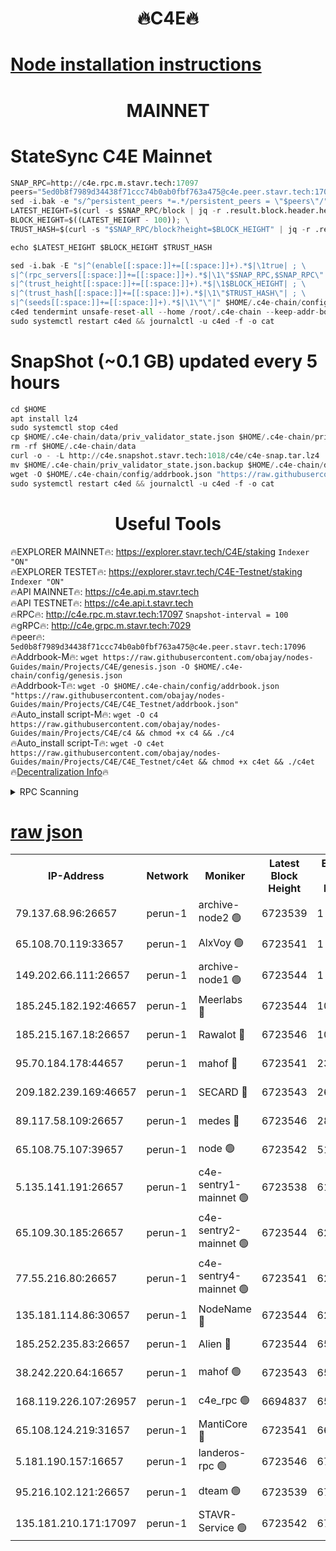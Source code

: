 <h1 align="center"> 🔥C4E🔥</h1>

[Node installation instructions](https://github.com/obajay/nodes-Guides/tree/main/Projects/C4E)
=

<h1 align="center"> MAINNET</h1>

# StateSync C4E Mainnet
```python
SNAP_RPC=http://c4e.rpc.m.stavr.tech:17097
peers="5ed0b8f7989d34438f71ccc74b0ab0fbf763a475@c4e.peer.stavr.tech:17096"
sed -i.bak -e "s/^persistent_peers *=.*/persistent_peers = \"$peers\"/" $HOME/.c4e-chain/config/config.toml
LATEST_HEIGHT=$(curl -s $SNAP_RPC/block | jq -r .result.block.header.height); \
BLOCK_HEIGHT=$((LATEST_HEIGHT - 100)); \
TRUST_HASH=$(curl -s "$SNAP_RPC/block?height=$BLOCK_HEIGHT" | jq -r .result.block_id.hash)

echo $LATEST_HEIGHT $BLOCK_HEIGHT $TRUST_HASH

sed -i.bak -E "s|^(enable[[:space:]]+=[[:space:]]+).*$|\1true| ; \
s|^(rpc_servers[[:space:]]+=[[:space:]]+).*$|\1\"$SNAP_RPC,$SNAP_RPC\"| ; \
s|^(trust_height[[:space:]]+=[[:space:]]+).*$|\1$BLOCK_HEIGHT| ; \
s|^(trust_hash[[:space:]]+=[[:space:]]+).*$|\1\"$TRUST_HASH\"| ; \
s|^(seeds[[:space:]]+=[[:space:]]+).*$|\1\"\"|" $HOME/.c4e-chain/config/config.toml
c4ed tendermint unsafe-reset-all --home /root/.c4e-chain --keep-addr-book
sudo systemctl restart c4ed && journalctl -u c4ed -f -o cat
```
# SnapShot (~0.1 GB) updated every 5 hours
```python
cd $HOME
apt install lz4
sudo systemctl stop c4ed
cp $HOME/.c4e-chain/data/priv_validator_state.json $HOME/.c4e-chain/priv_validator_state.json.backup
rm -rf $HOME/.c4e-chain/data
curl -o - -L http://c4e.snapshot.stavr.tech:1018/c4e/c4e-snap.tar.lz4 | lz4 -c -d - | tar -x -C $HOME/.c4e-chain --strip-components 2
mv $HOME/.c4e-chain/priv_validator_state.json.backup $HOME/.c4e-chain/data/priv_validator_state.json
wget -O $HOME/.c4e-chain/config/addrbook.json "https://raw.githubusercontent.com/obajay/nodes-Guides/main/Projects/C4E/addrbook.json"
sudo systemctl restart c4ed && journalctl -u c4ed -f -o cat
```
 <h1 align="center"> Useful Tools</h1>

🔥EXPLORER MAINNET🔥:  https://explorer.stavr.tech/C4E/staking            `Indexer "ON"` \
🔥EXPLORER TESTET🔥:   https://explorer.stavr.tech/C4E-Testnet/staking     `Indexer "ON"` \
🔥API MAINNET🔥:       https://c4e.api.m.stavr.tech \
🔥API TESTNET🔥:       https://c4e.api.t.stavr.tech \
🔥RPC🔥:               http://c4e.rpc.m.stavr.tech:17097                  `Snapshot-interval = 100` \
🔥gRPC🔥:              http://c4e.grpc.m.stavr.tech:7029 \
🔥peer🔥:              `5ed0b8f7989d34438f71ccc74b0ab0fbf763a475@c4e.peer.stavr.tech:17096` \
🔥Addrbook-M🔥:    ```wget https://raw.githubusercontent.com/obajay/nodes-Guides/main/Projects/C4E/genesis.json -O $HOME/.c4e-chain/config/genesis.json``` \
🔥Addrbook-T🔥:    ```wget -O $HOME/.c4e-chain/config/addrbook.json "https://raw.githubusercontent.com/obajay/nodes-Guides/main/Projects/C4E/C4E_Testnet/addrbook.json"``` \
🔥Auto_install script-M🔥: ```wget -O c4 https://raw.githubusercontent.com/obajay/nodes-Guides/main/Projects/C4E/c4 && chmod +x c4 && ./c4``` \
🔥Auto_install script-T🔥: ```wget -O c4et https://raw.githubusercontent.com/obajay/nodes-Guides/main/Projects/C4E/C4E_Testnet/c4et && chmod +x c4et && ./c4et``` \
🔥[Decentralization Info](https://github.com/obajay/StateSync-snapshots/tree/main/Projects/C4E/Decentralization)🔥




<details>
<summary>RPC Scanning</summary>

<h2 align="center"> We scan nodes in real time every 4 hours. And we provide the final result of RPC endpoints.
We cannot influence the operation of these nodes in any way. </h2>


```python
If Voting Power is higher than 0 --> then the Node is a validator of the network and may be subject to attack and be a potential threat to the chain.
```
```python
We marked such validators with a red symbol
```

</details>

[raw json](https://rpc-check.c4e.stavr.tech/c4e/rpc-c4e-result.json)
=



<table><tr><th>IP-Address</th><th>Network</th><th>Moniker</th><th>Latest Block Height</th><th>Earliest Block Height</th><th>Catching Up</th><th>Tx Index</th><th>Voting Power</th><th>Scan Time</th></tr><tr><td>79.137.68.96:26657</td><td>perun-1</td><td>archive-node2 🟢</td><td>6723539</td><td>1</td><td>False</td><td>on</td><td>0</td><td>2024-01-14T04:59:22.845553361UTC</td></tr><tr><td>65.108.70.119:33657</td><td>perun-1</td><td>AlxVoy 🟢</td><td>6723541</td><td>1</td><td>False</td><td>on</td><td>0</td><td>2024-01-14T04:59:37.196719451UTC</td></tr><tr><td>149.202.66.111:26657</td><td>perun-1</td><td>archive-node1 🟢</td><td>6723544</td><td>1</td><td>False</td><td>on</td><td>0</td><td>2024-01-14T04:59:53.344100196UTC</td></tr><tr><td>185.245.182.192:46657</td><td>perun-1</td><td>Meerlabs 🔴</td><td>6723544</td><td>1051501</td><td>False</td><td>on</td><td>527310</td><td>2024-01-14T04:59:56.699418503UTC</td></tr><tr><td>185.215.167.18:26657</td><td>perun-1</td><td>Rawalot 🔴</td><td>6723546</td><td>1090501</td><td>False</td><td>on</td><td>701423</td><td>2024-01-14T05:00:08.279587928UTC</td></tr><tr><td>95.70.184.178:44657</td><td>perun-1</td><td>mahof 🔴</td><td>6723541</td><td>2342001</td><td>False</td><td>off</td><td>1864169</td><td>2024-01-14T04:59:36.497350569UTC</td></tr><tr><td>209.182.239.169:46657</td><td>perun-1</td><td>SECARD 🔴</td><td>6723543</td><td>2616101</td><td>False</td><td>off</td><td>1136703</td><td>2024-01-14T04:59:50.679419850UTC</td></tr><tr><td>89.117.58.109:26657</td><td>perun-1</td><td>medes 🔴</td><td>6723546</td><td>2826001</td><td>False</td><td>off</td><td>1484927</td><td>2024-01-14T05:00:03.560183129UTC</td></tr><tr><td>65.108.75.107:39657</td><td>perun-1</td><td>node 🟢</td><td>6723542</td><td>5198801</td><td>False</td><td>on</td><td>0</td><td>2024-01-14T04:59:39.686902985UTC</td></tr><tr><td>5.135.141.191:26657</td><td>perun-1</td><td>c4e-sentry1-mainnet 🟢</td><td>6723538</td><td>6198001</td><td>False</td><td>on</td><td>0</td><td>2024-01-14T04:59:21.984432187UTC</td></tr><tr><td>65.109.30.185:26657</td><td>perun-1</td><td>c4e-sentry2-mainnet 🟢</td><td>6723544</td><td>6238301</td><td>False</td><td>on</td><td>0</td><td>2024-01-14T04:59:56.388625033UTC</td></tr><tr><td>77.55.216.80:26657</td><td>perun-1</td><td>c4e-sentry4-mainnet 🟢</td><td>6723541</td><td>6241001</td><td>False</td><td>on</td><td>0</td><td>2024-01-14T04:59:36.877736442UTC</td></tr><tr><td>135.181.114.86:30657</td><td>perun-1</td><td>NodeName 🔴</td><td>6723544</td><td>6284301</td><td>False</td><td>off</td><td>140495</td><td>2024-01-14T04:59:53.715008527UTC</td></tr><tr><td>185.252.235.83:26657</td><td>perun-1</td><td>Alien 🔴</td><td>6723544</td><td>6502501</td><td>False</td><td>on</td><td>1136703</td><td>2024-01-14T04:59:54.043820349UTC</td></tr><tr><td>38.242.220.64:16657</td><td>perun-1</td><td>mahof 🟢</td><td>6723543</td><td>6545801</td><td>False</td><td>off</td><td>0</td><td>2024-01-14T04:59:51.004818175UTC</td></tr><tr><td>168.119.226.107:26957</td><td>perun-1</td><td>c4e_rpc 🟢</td><td>6694837</td><td>6594837</td><td>False</td><td>on</td><td>0</td><td>2024-01-14T04:59:29.302646629UTC</td></tr><tr><td>65.108.124.219:31657</td><td>perun-1</td><td>MantiCore 🔴</td><td>6723541</td><td>6623541</td><td>False</td><td>off</td><td>193279</td><td>2024-01-14T04:59:35.938201852UTC</td></tr><tr><td>5.181.190.157:16657</td><td>perun-1</td><td>landeros-rpc 🟢</td><td>6723546</td><td>6708001</td><td>False</td><td>on</td><td>0</td><td>2024-01-14T05:00:07.992796661UTC</td></tr><tr><td>95.216.102.121:26657</td><td>perun-1</td><td>dteam 🟢</td><td>6723539</td><td>6713001</td><td>False</td><td>on</td><td>0</td><td>2024-01-14T04:59:22.522334233UTC</td></tr><tr><td>135.181.210.171:17097</td><td>perun-1</td><td>STAVR-Service 🟢</td><td>6723542</td><td>6722001</td><td>False</td><td>on</td><td>0</td><td>2024-01-14T04:59:42.121204672UTC</td></tr></table>
